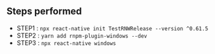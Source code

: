 ## Steps performed

- STEP1 : `npx react-native init TestRNWRelease --version ^0.61.5`
- STEP2 : `yarn add rnpm-plugin-windows --dev`
- STEP3 : `npx react-native windows`
